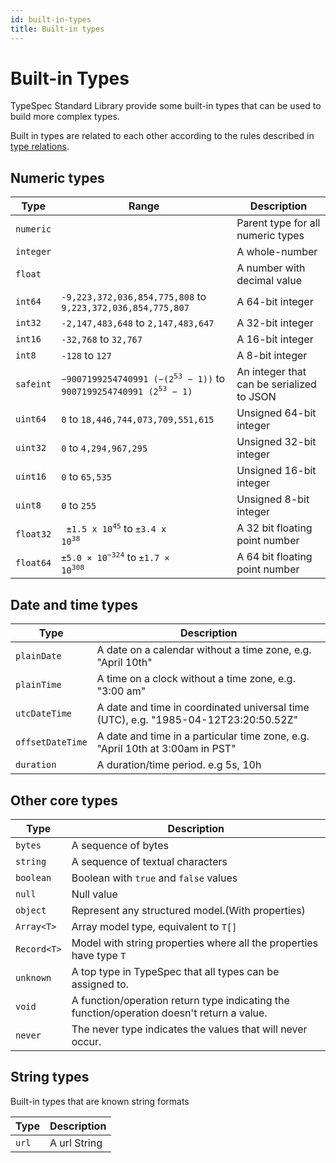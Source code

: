 ```yaml
---
id: built-in-types
title: Built-in types
---
```


# Built-in Types

TypeSpec Standard Library provide some built-in types that can be used to build more complex types.

Built in types are related to each other according to the rules described in [type relations](../language-basics/type-relations.md).

## Numeric types

| Type      | Range                                                                                                        | Description                               |
| --------- | ------------------------------------------------------------------------------------------------------------ | ----------------------------------------- |
| `numeric` |                                                                                                              | Parent type for all numeric types         |
| `integer` |                                                                                                              | A whole-number                            |
| `float`   |                                                                                                              | A number with decimal value               |
| `int64`   | `-9,223,372,036,854,775,808` to `9,223,372,036,854,775,807`                                                  | A 64-bit integer                          |
| `int32`   | `-2,147,483,648` to `2,147,483,647`                                                                          | A 32-bit integer                          |
| `int16`   | `-32,768` to `32,767`                                                                                        | A 16-bit integer                          |
| `int8`    | `-128` to `127`                                                                                              | A 8-bit integer                           |
| `safeint` | <code>−9007199254740991 (−(2<sup>53</sup> − 1))</code> to <code>9007199254740991 (2<sup>53</sup> − 1)</code> | An integer that can be serialized to JSON |
| `uint64`  | `0` to `18,446,744,073,709,551,615`                                                                          | Unsigned 64-bit integer                   |
| `uint32`  | `0` to `4,294,967,295`                                                                                       | Unsigned 32-bit integer                   |
| `uint16`  | `0` to `65,535`                                                                                              | Unsigned 16-bit integer                   |
| `uint8`   | `0` to `255 `                                                                                                | Unsigned 8-bit integer                    |
| `float32` | <code> ±1.5 x 10<sup>45</sup></code> to <code>±3.4 x 10<sup>38</sup></code>                                  | A 32 bit floating point number            |
| `float64` | <code>±5.0 × 10<sup>−324</sup></code> to <code>±1.7 × 10<sup>308</sup></code>                                | A 64 bit floating point number            |

## Date and time types

| Type             | Description                                                                         |
| ---------------- | ----------------------------------------------------------------------------------- |
| `plainDate`      | A date on a calendar without a time zone, e.g. "April 10th"                         |
| `plainTime`      | A time on a clock without a time zone, e.g. "3:00 am"                               |
| `utcDateTime`    | A date and time in coordinated universal time (UTC), e.g. "1985-04-12T23:20:50.52Z" |
| `offsetDateTime` | A date and time in a particular time zone, e.g. "April 10th at 3:00am in PST"       |
| `duration`       | A duration/time period. e.g 5s, 10h                                                 |

## Other core types

| Type        | Description                                                                                |
| ----------- | ------------------------------------------------------------------------------------------ |
| `bytes`     | A sequence of bytes                                                                        |
| `string`    | A sequence of textual characters                                                           |
| `boolean`   | Boolean with `true` and `false` values                                                     |
| `null`      | Null value                                                                                 |
| `object`    | Represent any structured model.(With properties)                                           |
| `Array<T>`  | Array model type, equivalent to `T[]`                                                      |
| `Record<T>` | Model with string properties where all the properties have type `T`                        |
| `unknown`   | A top type in TypeSpec that all types can be assigned to.                                  |
| `void`      | A function/operation return type indicating the function/operation doesn't return a value. |
| `never`     | The never type indicates the values that will never occur.                                 |

## String types

Built-in types that are known string formats

| Type  | Description  |
| ----- | ------------ |
| `url` | A url String |
